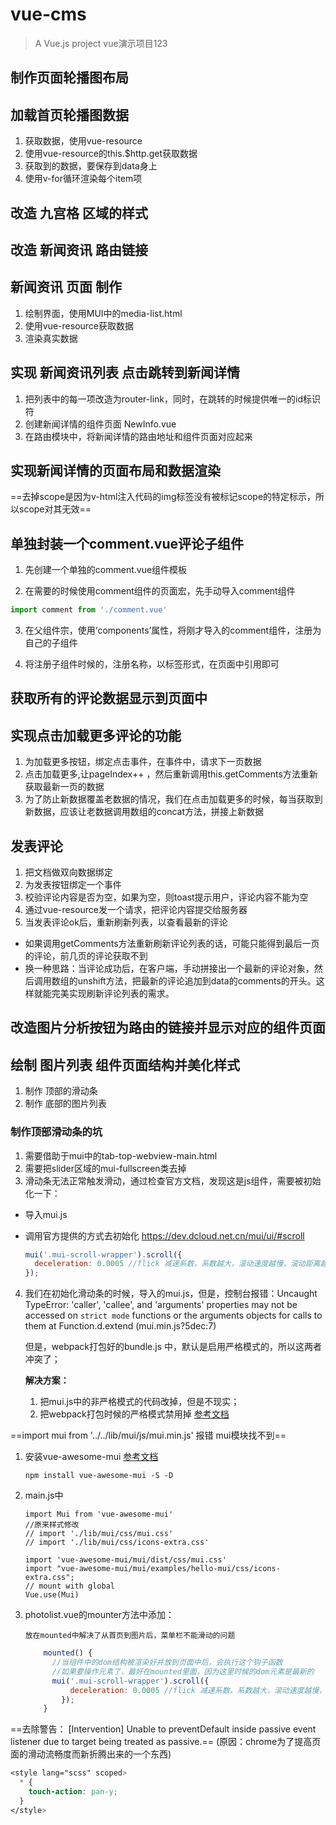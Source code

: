 # vue-cms

> A Vue.js project vue演示项目123
## 制作页面轮播图布局
## 加载首页轮播图数据
1. 获取数据，使用vue-resource
2. 使用vue-resource的this.$http.get获取数据
3. 获取到的数据，要保存到data身上
4. 使用v-for循环渲染每个item项

## 改造 九宫格 区域的样式

## 改造 新闻资讯 路由链接

## 新闻资讯 页面 制作
1. 绘制界面，使用MUI中的media-list.html
2. 使用vue-resource获取数据
3. 渲染真实数据

## 实现 新闻资讯列表 点击跳转到新闻详情
1. 把列表中的每一项改造为router-link，同时，在跳转的时候提供唯一的id标识符
2. 创建新闻详情的组件页面 NewInfo.vue
3. 在路由模块中，将新闻详情的路由地址和组件页面对应起来

## 实现新闻详情的页面布局和数据渲染
==去掉scope是因为v-html注入代码的img标签没有被标记scope的特定标示，所以scope对其无效== 


## 单独封装一个comment.vue评论子组件
1. 先创建一个单独的comment.vue组件模板

2. 在需要的时候使用comment组件的页面宏，先手动导入comment组件

  ```js
  import comment from './comment.vue'
  ```

3. 在父组件宗，使用‘components’属性，将刚才导入的comment组件，注册为自己的子组件

4. 将注册子组件时候的，注册名称，以标签形式，在页面中引用即可

## 获取所有的评论数据显示到页面中

## 实现点击加载更多评论的功能
1. 为加载更多按钮，绑定点击事件，在事件中，请求下一页数据
2. 点击加载更多,让pageIndex++ ，然后重新调用this.getComments方法重新获取最新一页的数据
3. 为了防止新数据覆盖老数据的情况，我们在点击加载更多的时候，每当获取到新数据，应该让老数据调用数组的concat方法，拼接上新数据

## 发表评论

1. 把文档做双向数据绑定
2. 为发表按钮绑定一个事件
3. 校验评论内容是否为空，如果为空，则toast提示用户，评论内容不能为空
4. 通过vue-resource发一个请求，把评论内容提交给服务器
5. 当发表评论ok后，重新刷新列表，以查看最新的评论
  + 如果调用getComments方法重新刷新评论列表的话，可能只能得到最后一页的评论，前几页的评论获取不到
  + 换一种思路：当评论成功后，在客户端，手动拼接出一个最新的评论对象，然后调用数组的unshift方法，把最新的评论追加到data的comments的开头。这样就能完美实现刷新评论列表的需求。

## 改造图片分析按钮为路由的链接并显示对应的组件页面

## 绘制 图片列表 组件页面结构并美化样式
1. 制作 顶部的滑动条
2. 制作 底部的图片列表
### 制作顶部滑动条的坑
1. 需要借助于mui中的tab-top-webview-main.html
2. 需要把slider区域的mui-fullscreen类去掉
3. 滑动条无法正常触发滑动，通过检查官方文档，发现这是js组件，需要被初始化一下：
+ 导入mui.js
+ 调用官方提供的方式去初始化
  https://dev.dcloud.net.cn/mui/ui/#scroll

  ```js
  mui('.mui-scroll-wrapper').scroll({
  	deceleration: 0.0005 //flick 减速系数，系数越大，滚动速度越慢，滚动距离越小，默认值0.0006
  });
  ```

4. 我们在初始化滑动条的时候，导入的mui.js，但是，控制台报错：Uncaught TypeError: 'caller', 'callee', and 'arguments' properties may not be accessed on `strict mode` functions or the arguments objects for calls to them  at Function.d.extend (mui.min.js?5dec:7)

   但是，webpack打包好的bundle.js 中，默认是启用严格模式的，所以这两者冲突了；

   **解决方案：**

   1. 把mui.js中的非严格模式的代码改掉，但是不现实；
   2. 把webpack打包时候的严格模式禁用掉 [参考文档](https://www.npmjs.com/package/babel-plugin-transform-remove-strict-mode)

==import mui from '../../lib/mui/js/mui.min.js' 报错 mui模块找不到==

1. 安装vue-awesome-mui  [参考文档](https://ask.dcloud.net.cn/article/12694)

   ```JS
   npm install vue-awesome-mui -S -D
   ```

2. main.js中
    ```JS
    import Mui from 'vue-awesome-mui'
    //原来样式修改
    // import './lib/mui/css/mui.css'
    // import './lib/mui/css/icons-extra.css'
    
    import 'vue-awesome-mui/mui/dist/css/mui.css'
    import "vue-awesome-mui/mui/examples/hello-mui/css/icons-extra.css";
    // mount with global
    Vue.use(Mui)
    ```

3. photolist.vue的mounter方法中添加：

   `放在mounted中解决了从首页到图片后，菜单栏不能滑动的问题`

   ```js
       mounted() {
         //当组件中的dom结构被渲染好并放到页面中后，会执行这个钩子函数
         //如果要操作元素了，最好在mounted里面，因为这里时候的dom元素是最新的
         mui('.mui-scroll-wrapper').scroll({
             deceleration: 0.0005 //flick 减速系数，系数越大，滚动速度越慢，滚动距离越小，默认值0.0006
           });
       }
   ```

==去除警告： [Intervention] Unable to preventDefault inside passive event listener due to target being treated as passive.==  (原因：chrome为了提高页面的滑动流畅度而新折腾出来的一个东西)

```scss
<style lang="scss" scoped>
  * {
    touch-action: pan-y;
  }
</style>
```

